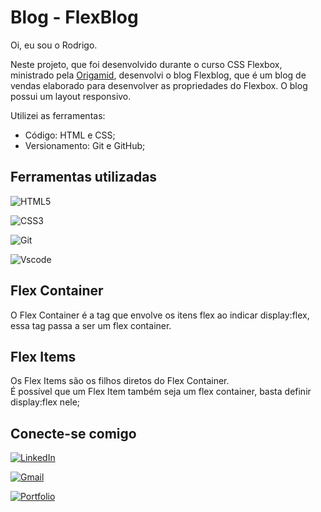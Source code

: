 # Blog - FlexBlog

Oi, eu sou o Rodrigo.

Neste projeto, que foi desenvolvido durante o curso CSS Flexbox, ministrado pela [Origamid](https://origamid.com), desenvolvi o blog Flexblog, que é um blog de vendas elaborado para desenvolver as propriedades do Flexbox.
O blog possui um layout responsivo.

Utilizei as ferramentas: 
- Código: HTML e CSS;
- Versionamento: Git e GitHub;

## Ferramentas utilizadas

![HTML5](https://img.shields.io/badge/HTML5-E34F26?style=for-the-badge&logo=html5&logoColor=white)

![CSS3](https://img.shields.io/badge/CSS3-1572B6?style=for-the-badge&logo=css3&logoColor=white)

![Git](https://img.shields.io/badge/GIT-E44C30?style=for-the-badge&logo=git&logoColor=white)

![Vscode](https://img.shields.io/badge/Vscode-007ACC?style=for-the-badge&logo=visual-studio-code&logoColor=white)

## Flex Container
O Flex Container é a tag que envolve os itens flex ao indicar display:flex, essa tag passa a ser um flex container.

## Flex Items
Os Flex Items são os filhos diretos do Flex Container.\
É possível que um Flex Item também seja um flex container, basta definir display:flex nele;

## Conecte-se comigo
[![LinkedIn](https://img.shields.io/badge/LinkedIn-0077B5?style=for-the-badge&logo=linkedin&logoColor=white)](https://www.linkedin.com/in/rodrigo-junqueira/)

[![Gmail](https://img.shields.io/badge/Gmail-333333?style=for-the-badge&logo=gmail&logoColor=red)](mailto:eurodrigojunqueira@gmail.com)

[![Portfolio](https://img.shields.io/badge/Portfolio-FF5722?style=for-the-badge&logo=todoist&logoColor=white)](https://rodrigojunqueiradev.github.io/)
